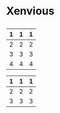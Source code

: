 # Xenvious

## &#x20;<a href="#qian-ya-tiao" id="qian-ya-tiao"></a>

| 1 | 1 | 1 |
| - | - | - |
| 2 | 2 | 2 |
| 3 | 3 | 3 |
| 4 | 4 | 4 |

| 1 | 1 | 1 |
| - | - | - |
| 2 | 2 | 2 |
| 3 | 3 | 3 |
